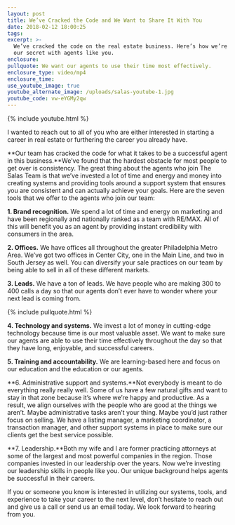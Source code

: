 ```yaml
---
layout: post
title: We’ve Cracked the Code and We Want to Share It With You
date: 2018-02-12 18:00:25
tags:
excerpt: >-
  We’ve cracked the code on the real estate business. Here’s how we’re sharing
  our secret with agents like you.
enclosure:
pullquote: We want our agents to use their time most effectively.
enclosure_type: video/mp4
enclosure_time:
use_youtube_image: true
youtube_alternate_image: /uploads/salas-youtube-1.jpg
youtube_code: vw-eYGMy2qw
---
```


{% include youtube.html %}

I wanted to reach out to all of you who are either interested in starting a career in real estate or furthering the career you already have.

**Our team has cracked the code for what it takes to be a successful agent in this business.**We’ve found that the hardest obstacle for most people to get over is consistency. The great thing about the agents who join The Salas Team is that we’ve invested a lot of time and energy and money into creating systems and providing tools around a support system that ensures you are consistent and can actually achieve your goals. Here are the seven tools that we offer to the agents who join our team:

**1. Brand recognition.** We spend a lot of time and energy on marketing and have been regionally and nationally ranked as a team with RE/MAX. All of this will benefit you as an agent by providing instant credibility with consumers in the area.

**2. Offices.** We have offices all throughout the greater Philadelphia Metro Area. We’ve got two offices in Center City, one in the Main Line, and two in South Jersey as well. You can diversify your sale practices on our team by being able to sell in all of these different markets.

**3. Leads.** We have a ton of leads. We have people who are making 300 to 400 calls a day so that our agents don’t ever have to wonder where your next lead is coming from.

{% include pullquote.html %}

**4. Technology and systems.** We invest a lot of money in cutting-edge technology because time is our most valuable asset. We want to make sure our agents are able to use their time effectively throughout the day so that they have long, enjoyable, and successful careers.

**5. Training and accountability.** We are learning-based here and focus on our education and the education or our agents.

**6. Administrative support and systems.**Not everybody is meant to do everything really really well. Some of us have a few natural gifts and want to stay in that zone because it’s where we’re happy and productive. As a result, we align ourselves with the people who are good at the things we aren’t. Maybe administrative tasks aren’t your thing. Maybe you’d just rather focus on selling. We have a listing manager, a marketing coordinator, a transaction manager, and other support systems in place to make sure our clients get the best service possible.

**7. Leadership.**Both my wife and I are former practicing attorneys at some of the largest and most powerful companies in the region. Those companies invested in our leadership over the years. Now we’re investing our leadership skills in people like you. Our unique background helps agents be successful in their careers.

If you or someone you know is interested in utilizing our systems, tools, and experience to take your career to the next level, don’t hesitate to reach out and give us a call or send us an email today. We look forward to hearing from you.